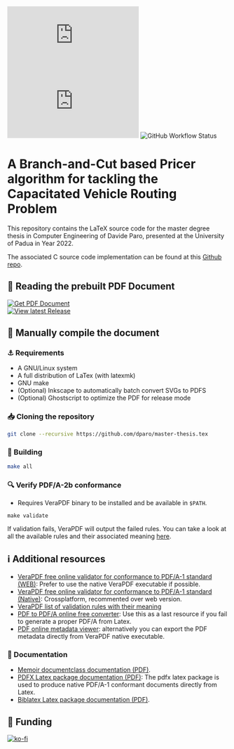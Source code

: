 
![GitHub release (latest by date)](https://img.shields.io/github/v/release/dparo/master-thesis.tex?style=for-the-badge) ![GitHub](https://img.shields.io/github/license/dparo/master-thesis.tex?style=for-the-badge) ![GitHub Workflow Status](https://img.shields.io/github/workflow/status/dparo/master-thesis.tex/CI?style=for-the-badge)


# A Branch-and-Cut based Pricer algorithm for tackling the Capacitated Vehicle Routing Problem

This repository contains the LaTeX source code for the master degree thesis
in Computer Engineering of Davide Paro, presented at the University of Padua
in Year 2022.

The associated C source code implementation can be found at this [Github repo](https://github.com/dparo/master-thesis).

## :closed_book: Reading the prebuilt PDF Document

<!---
Prebuilt PDF download URL:
    https://github.com/dparo/master-thesis.tex/releases/latest/download/Paro_Davide.pdf
-->


<div>
<a href="https://dparo.github.io/documents/MSc_Paro_Davide.pdf" target="_blank" rel="noopener noreferrer">
<img src="https://img.shields.io/badge/-Get%20PDF%20Document-0a4026?style=for-the-badge&logo=firefox" alt="Get PDF Document" />
</a>
</div> 
<div>
<a href="https://github.com/dparo/master-thesis.tex/releases/latest" target="_blank" rel="noopener noreferrer">
<img src="https://img.shields.io/badge/-View%20latest%20Release-063179?style=for-the-badge&logo=github" alt="View latest Release" />
</a>
</div>



## :construction: Manually compile the document 

### :anchor: Requirements
- A GNU/Linux system
- A full distribution of LaTex (with latexmk)
- GNU make
- (Optional) Inkscape to automatically batch convert SVGs to PDFS
- (Optional) Ghostscript to optimize the PDF for release mode

### :inbox_tray: Cloning the repository
```sh
git clone --recursive https://github.com/dparo/master-thesis.tex
```

### :hammer: Building

```sh
make all
```

### :mag: Verify PDF/A-2b conformance
- Requires VeraPDF binary to be installed and be available in `$PATH`.

```
make validate
```

If validation fails, VeraPDF will output the failed rules.
You can take a look at all the available rules and their associated meaning [here](https://github.com/veraPDF/veraPDF-validation-profiles/wiki/PDFA-Part-1-rules).


## ℹ️ Additional resources
- [VeraPDF free online validator for conformance to PDF/A-1 standard (WEB)](https://demo.verapdf.org): Prefer to use the native VeraPDF executable if possible.
- [VeraPDF free online validator for conformance to PDF/A-1 standard  (Native)](https://verapdf.org/software/): Crossplatform, recommented over web version.
- [VeraPDF list of validation rules with their meaning](https://github.com/veraPDF/veraPDF-validation-profiles/wiki/PDFA-Part-1-rules)
- [PDF to PDF/A online free converter](https://pdf.online/pdf-to-pdfa): Use this as a last resource if you fail to generate a proper PDF/A from Latex.
- [PDF online metadata viewer](https://www.metadata2go.com/): alternatively you can export the PDF metadata directly from VeraPDF native executable.

### 📑 Documentation
- [Memoir documentclass documentation (PDF)](http://mirrors.ctan.org/macros/latex/contrib/memoir/memman.pdf).
- [PDFX Latex package documentation (PDF)](http://mirrors.ctan.org/macros/latex/contrib/pdfx/pdfx.pdf): The pdfx latex package is used to produce native PDF/A-1 conformant documents directly from Latex.
- [Biblatex Latex package documentation (PDF)](http://mirrors.ctan.org/macros/latex/contrib/biblatex/doc/biblatex.pdf).


## :sparkling_heart: Funding

[![ko-fi](https://ko-fi.com/img/githubbutton_sm.svg)](https://ko-fi.com/J3J47WJB2)

